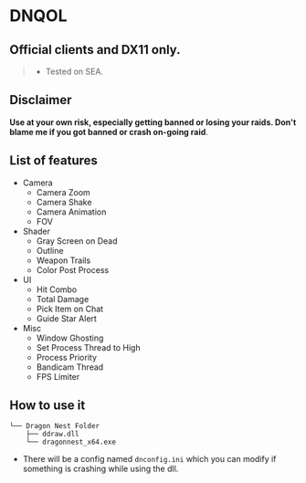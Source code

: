 # DNQOL
## Official clients and DX11 only.
> - Tested on SEA. 

## Disclaimer
**Use at your own risk, especially getting banned or losing your raids. Don't blame me if you got banned or crash on-going raid**.


## List of features
- Camera
  - Camera Zoom
  - Camera Shake
  - Camera Animation
  - FOV
- Shader
  - Gray Screen on Dead
  - Outline
  - Weapon Trails
  - Color Post Process
- UI
  - Hit Combo
  - Total Damage
  - Pick Item on Chat
  - Guide Star Alert
- Misc
  - Window Ghosting
  - Set Process Thread to High
  - Process Priority
  - Bandicam Thread
  - FPS Limiter


## How to use it
```
└── Dragon Nest Folder
    ├── ddraw.dll
    └── dragonnest_x64.exe
```
- There will be a config named ``` dnconfig.ini ``` which you can modify if something is crashing while using the dll. 